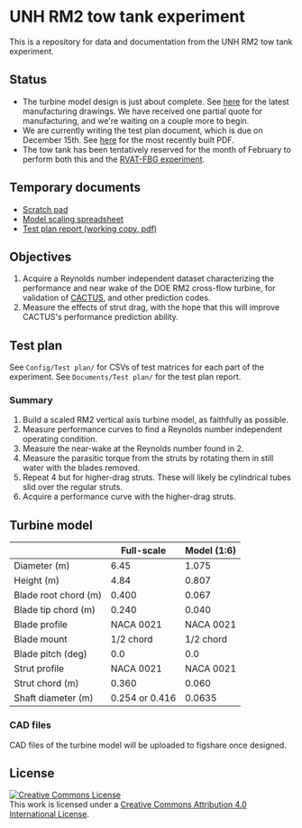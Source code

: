UNH RM2 tow tank experiment
===========================

This is a repository for data and documentation from the UNH RM2 tow tank 
experiment.

## Status

  * The turbine model design is just about complete. See
    [here](https://drive.google.com/folderview?id=0BwMVIAlxIxfZSmVXWlFYX2dRVjg&usp=sharing)
    for the latest manufacturing drawings. We have received one partial quote
    for manufacturing, and we're waiting on a couple more to begin.
  * We are currently writing the test plan document, which is due on December 15th. See
    [here](https://drive.google.com/file/d/0BwMVIAlxIxfZSk1YUWktZE5EQjg/view?usp=sharing)
    for the most recently built PDF. 
  * The tow tank has been tentatively reserved for the month of February to perform
    both this and the [RVAT-FBG experiment](https://github.com/UNH-CORE/RVAT-FBG). 

## Temporary documents

  * [Scratch pad](https://docs.google.com/document/d/1zFC9iLIFHl3ufpJLw5Iijj2XMi7WhGAPeBDgcCtB2U0/edit?usp=sharing)
  * [Model scaling spreadsheet](https://docs.google.com/spreadsheets/d/1p0JXNNEb69uChnZ2UWda0CEV3VlKe7VV8KDJxV5FpGk/edit?usp=sharing)
  * [Test plan report (working copy, pdf)](https://drive.google.com/file/d/0BwMVIAlxIxfZSk1YUWktZE5EQjg/view?usp=sharing)

## Objectives
  1. Acquire a Reynolds number independent dataset characterizing the 
  performance and near wake of the DOE RM2 cross-flow turbine, for validation of
  [CACTUS](http://energy.sandia.gov/?page_id=16734), and other prediction codes. 
  2. Measure the effects of strut drag, with the hope that this will improve
  CACTUS's performance prediction ability. 
  
## Test plan
See `Config/Test plan/` for CSVs of test matrices for each part of the experiment. See
`Documents/Test plan/` for the test plan report.

### Summary

  1. Build a scaled RM2 vertical axis turbine model, as faithfully as possible.
  2. Measure performance curves to find a Reynolds number independent operating
  condition. 
  3. Measure the near-wake at the Reynolds number found in 2. 
  4. Measure the parasitic torque from the struts by rotating them in still water
  with the blades removed.
  5. Repeat 4 but for higher-drag struts. These will likely be cylindrical tubes
  slid over the regular struts.
  6. Acquire a performance curve with the higher-drag struts.
  
## Turbine model

|                | Full-scale | Model (1:6) |
| -------------  | ---------- | ----------- |
| Diameter (m)   | 6.45       |     1.075   |
| Height (m)     | 4.84       |     0.807   |
| Blade root chord (m) |  0.400  |     0.067   |
| Blade tip chord (m)  |  0.240  |     0.040   |
| Blade profile  | NACA 0021 |   NACA 0021 |
| Blade mount    | 1/2 chord |  1/2 chord  |
| Blade pitch (deg) | 0.0   |      0.0    |
| Strut profile | NACA 0021 |   NACA 0021 |
| Strut chord (m) |  0.360  |    0.060    |
| Shaft diameter (m) | 0.254 or 0.416 |   0.0635  |

### CAD files
CAD files of the turbine model will be uploaded to figshare once designed.

## License
<a rel="license" href="http://creativecommons.org/licenses/by/4.0/">
<img alt="Creative Commons License" style="border-width:0" src="http://i.creativecommons.org/l/by/4.0/88x31.png" />
</a><br />This work is licensed under a <a rel="license" href="http://creativecommons.org/licenses/by/4.0/">
Creative Commons Attribution 4.0 International License</a>.
